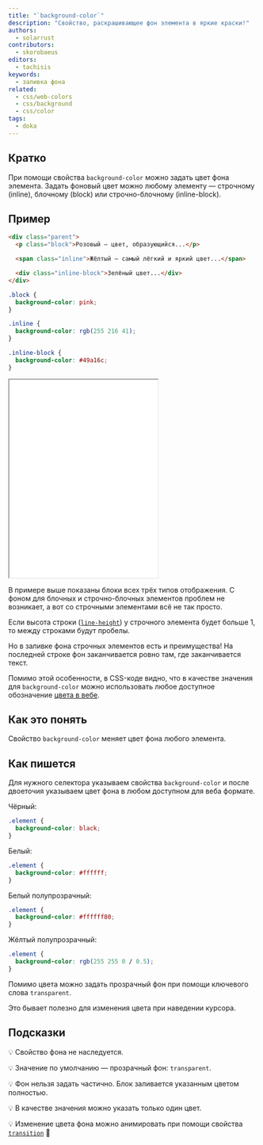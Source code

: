 ```yaml
---
title: "`background-color`"
description: "Свойство, раскрашивающее фон элемента в яркие краски!"
authors:
  - solarrust
contributors:
  - skorobaeus
editors:
  - tachisis
keywords:
  - заливка фона
related:
  - css/web-colors
  - css/background
  - css/color
tags:
  - doka
---
```


## Кратко

При помощи свойства `background-color` можно задать цвет фона элемента. Задать фоновый цвет можно любому элементу — строчному (inline), блочному (block) или строчно-блочному (inline-block).

## Пример

```html
<div class="parent">
  <p class="block">Розовый — цвет, образующийся...</p>

  <span class="inline">Жёлтый — самый лёгкий и яркий цвет...</span>

  <div class="inline-block">Зелёный цвет...</div>
</div>
```

```css
.block {
  background-color: pink;
}

.inline {
  background-color: rgb(255 216 41);
}

.inline-block {
  background-color: #49a16c;
}
```

<iframe title="Фоновый цвет у элементов разных типов" src="demos/types/" height="400"></iframe>

В примере выше показаны блоки всех трёх типов отображения. С фоном для блочных и строчно-блочных элементов проблем не возникает, а вот со строчными элементами всё не так просто.

Если высота строки ([`line-height`](/css/line-height/)) у строчного элемента будет больше 1, то между строками будут пробелы.

Но в заливке фона строчных элементов есть и преимущества! На последней строке фон заканчивается ровно там, где заканчивается текст.

Помимо этой особенности, в CSS-коде видно, что в качестве значения для `background-color` можно использовать любое доступное обозначение [цвета в вебе](/css/web-colors/).

## Как это понять

Свойство `background-color` меняет цвет фона любого элемента.

## Как пишется

Для нужного селектора указываем свойства `background-color` и после двоеточия указываем цвет фона в любом доступном для веба формате.

Чёрный:

```css
.element {
  background-color: black;
}
```

Белый:

```css
.element {
  background-color: #ffffff;
}
```

Белый полупрозрачный:

```css
.element {
  background-color: #ffffff80;
}
```

Жёлтый полупрозрачный:

```css
.element {
  background-color: rgb(255 255 0 / 0.5);
}
```

Помимо цвета можно задать прозрачный фон при помощи ключевого слова `transparent`.

Это бывает полезно для изменения цвета при наведении курсора.

## Подсказки

💡 Свойство фона не наследуется.

💡 Значение по умолчанию — прозрачный фон: `transparent`.

💡 Фон нельзя задать частично. Блок заливается указанным цветом полностью.

💡 В качестве значения можно указать только один цвет.

💡 Изменение цвета фона можно анимировать при помощи свойства [`transition`](/css/transition/) 🥳
